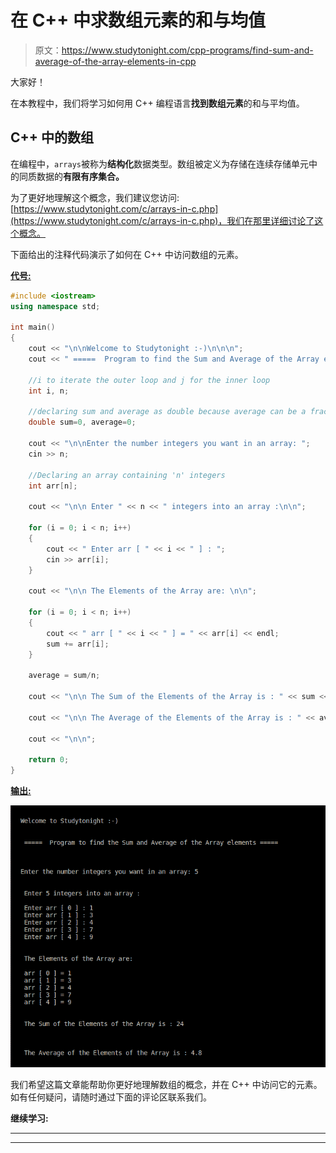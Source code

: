 # 在 C++ 中求数组元素的和与均值

> 原文：<https://www.studytonight.com/cpp-programs/find-sum-and-average-of-the-array-elements-in-cpp>

大家好！

在本教程中，我们将学习如何用 C++ 编程语言**找到数组元素**的和与平均值。

## C++ 中的数组

在编程中，`arrays`被称为**结构化**数据类型。数组被定义为存储在连续存储单元中的同质数据的**有限有序集合。**

为了更好地理解这个概念，我们建议您访问:[https://www.studytonight.com/c/arrays-in-c.php](https://www.studytonight.com/c/arrays-in-c.php)，我们在那里详细讨论了这个概念。

下面给出的注释代码演示了如何在 C++ 中访问数组的元素。

<u>**代号:**</u>

```cpp
#include <iostream>
using namespace std;

int main()
{
    cout << "\n\nWelcome to Studytonight :-)\n\n\n";
    cout << " =====  Program to find the Sum and Average of the Array elements ===== \n\n";

    //i to iterate the outer loop and j for the inner loop
    int i, n;

    //declaring sum and average as double because average can be a fractional value
    double sum=0, average=0;

    cout << "\n\nEnter the number integers you want in an array: ";
    cin >> n;

    //Declaring an array containing 'n' integers
    int arr[n];

    cout << "\n\n Enter " << n << " integers into an array :\n\n";

    for (i = 0; i < n; i++)
    {
        cout << " Enter arr [ " << i << " ] : ";
        cin >> arr[i];
    }

    cout << "\n\n The Elements of the Array are: \n\n";

    for (i = 0; i < n; i++)
    {
        cout << " arr [ " << i << " ] = " << arr[i] << endl;
        sum += arr[i];
    }

    average = sum/n;

    cout << "\n\n The Sum of the Elements of the Array is : " << sum << "\n\n";

    cout << "\n\n The Average of the Elements of the Array is : " << average << "\n\n";

    cout << "\n\n";

    return 0;
}
```

<u>**输出:**</u>

![C++ Sum and Average of array elements](img/7037596b33b7429ec64a8197d0f0b774.png)

我们希望这篇文章能帮助你更好地理解数组的概念，并在 C++ 中访问它的元素。如有任何疑问，请随时通过下面的评论区联系我们。

**继续学习:**

* * *

* * *